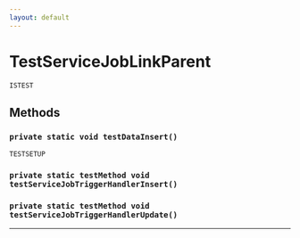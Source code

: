 ```yaml
---
layout: default
---
```

# TestServiceJobLinkParent

`ISTEST`
## Methods
### `private static void testDataInsert()`

`TESTSETUP`
### `private static testMethod void testServiceJobTriggerHandlerInsert()`
### `private static testMethod void testServiceJobTriggerHandlerUpdate()`
---
